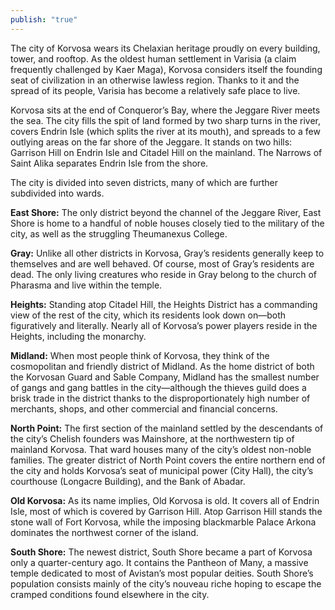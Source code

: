 ```yaml
---
publish: "true"
---
```

The city of Korvosa wears its Chelaxian heritage proudly on every building, tower, and rooftop. As the oldest human settlement in Varisia (a claim frequently challenged by Kaer Maga), Korvosa considers itself the founding seat of civilization in an otherwise lawless region. Thanks to it and the spread of its people, Varisia has become a relatively safe place to live.

Korvosa sits at the end of Conqueror’s Bay, where the Jeggare River meets the sea. The city fills the spit of land formed by two sharp turns in the river, covers Endrin Isle (which splits the river at its mouth), and spreads to a few outlying areas on the far shore of the Jeggare. It stands on two hills: Garrison Hill on Endrin Isle and Citadel Hill on the mainland. The Narrows of Saint Alika separates Endrin Isle from the shore.

The city is divided into seven districts, many of which are further subdivided into wards.

**East Shore:** The only district beyond the channel of the Jeggare River, East Shore is home to a handful of noble houses closely tied to the military of the city, as well as the struggling Theumanexus College.

**Gray:** Unlike all other districts in Korvosa, Gray’s residents generally keep to themselves and are well behaved. Of course, most of Gray’s residents are dead. The only living creatures who reside in Gray belong to the church of Pharasma and live within the temple.

**Heights:** Standing atop Citadel Hill, the Heights District has a commanding view of the rest of the city, which its residents look down on—both figuratively and literally. Nearly all of Korvosa’s power players reside in the Heights, including the monarchy.

**Midland:** When most people think of Korvosa, they think of the cosmopolitan and friendly district of Midland. As the home district of both the Korvosan Guard and Sable Company, Midland has the smallest number of gangs and gang battles in the city—although the thieves guild does a brisk trade in the district thanks to the disproportionately high number of merchants, shops, and other commercial and financial concerns.

**North Point:** The first section of the mainland settled by the descendants of the city’s Chelish founders was Mainshore, at the northwestern tip of mainland Korvosa. That ward houses many of the city’s oldest non-noble families. The greater district of North Point covers the entire northern end of the city and holds Korvosa’s seat of municipal power (City Hall), the city’s courthouse (Longacre Building), and the Bank of Abadar.

**Old Korvosa:** As its name implies, Old Korvosa is old. It covers all of Endrin Isle, most of which is covered by Garrison Hill. Atop Garrison Hill stands the stone wall of Fort Korvosa, while the imposing blackmarble Palace Arkona dominates the northwest corner of the island.

**South Shore:** The newest district, South Shore became a part of Korvosa only a quarter-century ago. It contains the Pantheon of Many, a massive temple dedicated to most of Avistan’s most popular deities. South Shore’s population consists mainly of the city’s nouveau riche hoping to escape the cramped conditions found elsewhere in the city.
